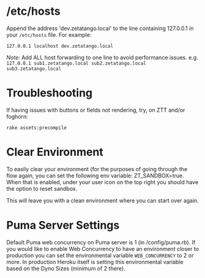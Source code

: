 # /etc/hosts
Append the address 'dev.zetatango.local' to the line containing 127.0.0.1 in your `/etc/hosts` file. For example:

```
127.0.0.1 localhost dev.zetatango.local
```

*Note:* Add ALL host forwarding to one line to avoid performance issues.
e.g. `127.0.0.1 sub1.zetatango.local sub2.zetatango.local sub3.zetatango.local`


# Troubleshooting

If having issues with buttons or fields not rendering, try, on ZTT and/or foghorn:
```
rake assets:precompile
```

# Clear Environment

To easily clear your environment (for the purposes of going through the flow again, you can set the following env variable: ZT_SANDBOX=true.  When that is enabled, under your user icon on the top right you should have the option to reset sandbox.

This will leave you with a clean environment where you can start over again.

# Puma Server Settings
Default Puma web concurrency on Puma server is 1 (in /config/puma.rb).  If you would like to enable Web Concurrency to have an environment closer to production you can set the environmental variable `WEB_CONCURRENCY` to 2 or more.  In production Heroku itself is setting this environmental variable based on the Dyno Sizes (minimum of 2 there).
